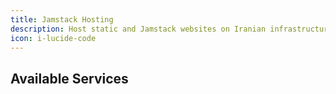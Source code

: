 ```yaml
---
title: Jamstack Hosting
description: Host static and Jamstack websites on Iranian infrastructure with fast content delivery and local support.
icon: i-lucide-code
---
```


## Available Services
